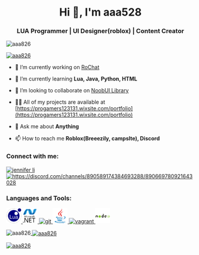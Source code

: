 <h1 align="center">Hi 👋, I'm aaa528</h1>
<h3 align="center">LUA Programmer | UI Designer(roblox) | Content Creator</h3>

<p align="left"> <img src="https://komarev.com/ghpvc/?username=aaa826&label=Profile%20views&color=0e75b6&style=flat" alt="aaa826" /> </p>

<p align="left"> <a href="https://github.com/ryo-ma/github-profile-trophy"><img src="https://github-profile-trophy.vercel.app/?username=aaa826" alt="aaa826" /></a> </p>

- 🔭 I’m currently working on [RoChat](https://progamers123131.wixsite.com/rochatgg)

- 🌱 I’m currently learning **Lua, Java, Python, HTML**

- 👯 I’m looking to collaborate on [NoobUI Library](https://github.com/aaa826/NoobUILibrary)

- 👨‍💻 All of my projects are available at [https://progamers123131.wixsite.com/portfolio](https://progamers123131.wixsite.com/portfolio)

- 💬 Ask me about **Anything**

- 📫 How to reach me **Roblox(Breeezily, campslte), Discord**

<h3 align="left">Connect with me:</h3>
<p align="left">
<a href="https://www.youtube.com/c/jennifer li" target="blank"><img align="center" src="https://raw.githubusercontent.com/rahuldkjain/github-profile-readme-generator/master/src/images/icons/Social/youtube.svg" alt="jennifer li" height="30" width="40" /></a>
<a href="https://discord.com/channels/890589174384693288/890669780921643028" target="blank"><img align="center" src="https://raw.githubusercontent.com/rahuldkjain/github-profile-readme-generator/master/src/images/icons/Social/discord.svg" alt="https://discord.com/channels/890589174384693288/890669780921643028" height="30" width="40" /></a>
</p>

<h3 align="left">Languages and Tools:</h3>
<p align="left"> <a href="https://Lua.org" target="_blank"> <img src="https://github.com/devicons/devicon/blob/master/icons/lua/lua-original-wordmark.svg" alt="lua" width="40" height="40"/> </a> <a href="https://dotnet.microsoft.com/" target="_blank"> <img src="https://raw.githubusercontent.com/devicons/devicon/master/icons/dot-net/dot-net-original-wordmark.svg" alt="dotnet" width="40" height="40"/> </a> <a href="https://git-scm.com/" target="_blank"> <img src="https://www.vectorlogo.zone/logos/git-scm/git-scm-icon.svg" alt="git" width="40" height="40"/> </a> <a href="https://www.java.com" target="_blank"> <img src="https://raw.githubusercontent.com/devicons/devicon/master/icons/java/java-original.svg" alt="java" width="40" height="40"/> </a> <a href="https://www.vagrantup.com/" target="_blank"> <img src="https://www.vectorlogo.zone/logos/vagrantup/vagrantup-icon.svg" alt="vagrant" width="40" height="40"/> </a> <a href="https://nodejs.org" target="_blank"> <img src="https://raw.githubusercontent.com/devicons/devicon/master/icons/nodejs/nodejs-original-wordmark.svg" alt="nodejs" width="40" height="40"/> </p> 

<p><img align="left" src="https://github-readme-stats.vercel.app/api/top-langs?username=aaa826&show_icons=true&locale=en&layout=compact" alt="aaa826" /></p>

<p>&nbsp;<img align="center" src="https://github-readme-stats.vercel.app/api?username=aaa826&show_icons=true&locale=en" alt="aaa826" /></p>

<p><img align="center" src="https://github-readme-streak-stats.herokuapp.com/?user=aaa826&" alt="aaa826" /></p>

